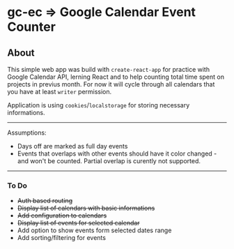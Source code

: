 # gc-ec => Google Calendar Event Counter

## About
This simple web app was build with ```create-react-app``` for practice with Google Calendar API, lerning React and to help counting total time spent on projects in previus month.
For now it will cycle through all calendars that you have at least ```writer``` permission.

Application is using ```cookies```/```localstorage``` for storing necessary informations.

---

Assumptions:
- Days off are marked as full day events
- Events that overlaps with other events should have it color changed - and won't be counted. Partial overlap is curently not supported.

---
### To Do

- ~~Auth based routing~~
- ~~Display list of calendars with basic informations~~
- ~~Add configuration to calendars~~
- ~~Display list of events for selected calendar~~
- Add option to show events form selected dates range
- Add sorting/filtering for events